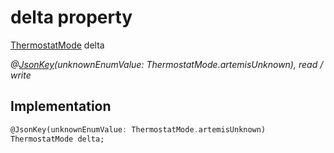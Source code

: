 


# delta property






[ThermostatMode](../../graphql_devices_device_query.graphql/ThermostatMode-class.md) delta
  
_@[JsonKey](https://pub.dev/documentation/json_annotation/3.1.1/json_annotation/JsonKey-class.html)(unknownEnumValue: ThermostatMode.artemisUnknown), read / write_






## Implementation

```dart
@JsonKey(unknownEnumValue: ThermostatMode.artemisUnknown)
ThermostatMode delta;


```








